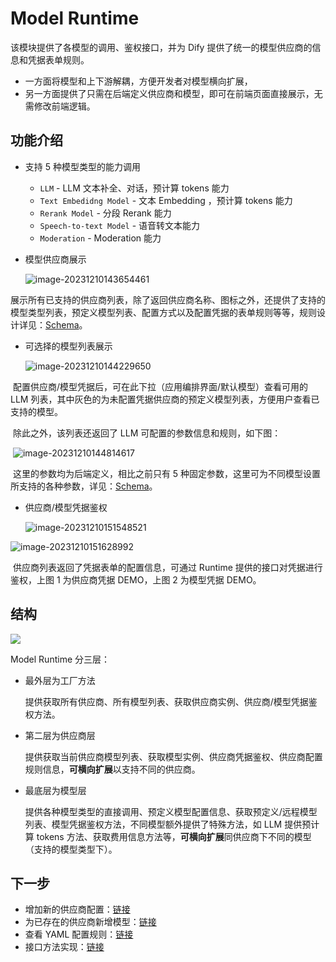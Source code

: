 # Model Runtime

该模块提供了各模型的调用、鉴权接口，并为 Dify 提供了统一的模型供应商的信息和凭据表单规则。

- 一方面将模型和上下游解耦，方便开发者对模型横向扩展，
- 另一方面提供了只需在后端定义供应商和模型，即可在前端页面直接展示，无需修改前端逻辑。

## 功能介绍

- 支持 5 种模型类型的能力调用

  - `LLM` - LLM 文本补全、对话，预计算 tokens 能力
  - `Text Embedidng Model` - 文本 Embedding ，预计算 tokens 能力
  - `Rerank Model` - 分段 Rerank 能力
  - `Speech-to-text Model` - 语音转文本能力
  - `Moderation` - Moderation 能力

- 模型供应商展示

  ![image-20231210143654461](./docs/zh_Hans/images/index/image-20231210143654461.png)

​	展示所有已支持的供应商列表，除了返回供应商名称、图标之外，还提供了支持的模型类型列表，预定义模型列表、配置方式以及配置凭据的表单规则等等，规则设计详见：[Schema](./schema.md)。

- 可选择的模型列表展示

  ![image-20231210144229650](./docs/zh_Hans/images/index/image-20231210144229650.png)

​	配置供应商/模型凭据后，可在此下拉（应用编排界面/默认模型）查看可用的 LLM 列表，其中灰色的为未配置凭据供应商的预定义模型列表，方便用户查看已支持的模型。

​	除此之外，该列表还返回了 LLM 可配置的参数信息和规则，如下图：

​	![image-20231210144814617](./docs/zh_Hans/images/index/image-20231210144814617.png)	

​	这里的参数均为后端定义，相比之前只有 5 种固定参数，这里可为不同模型设置所支持的各种参数，详见：[Schema](./docs/zh_Hans/schema.md#ParameterRule)。

- 供应商/模型凭据鉴权

  ![image-20231210151548521](./docs/zh_Hans/images/index/image-20231210151548521.png)

![image-20231210151628992](./docs/zh_Hans/images/index/image-20231210151628992.png)

​	供应商列表返回了凭据表单的配置信息，可通过 Runtime 提供的接口对凭据进行鉴权，上图 1 为供应商凭据 DEMO，上图 2 为模型凭据 DEMO。

## 结构

![](./docs/zh_Hans/images/index/image-20231210165243632.png)

Model Runtime 分三层：

- 最外层为工厂方法

  提供获取所有供应商、所有模型列表、获取供应商实例、供应商/模型凭据鉴权方法。

- 第二层为供应商层

  提供获取当前供应商模型列表、获取模型实例、供应商凭据鉴权、供应商配置规则信息，**可横向扩展**以支持不同的供应商。

- 最底层为模型层

  提供各种模型类型的直接调用、预定义模型配置信息、获取预定义/远程模型列表、模型凭据鉴权方法，不同模型额外提供了特殊方法，如 LLM 提供预计算 tokens 方法、获取费用信息方法等，**可横向扩展**同供应商下不同的模型（支持的模型类型下）。



## 下一步

- 增加新的供应商配置：[链接](./docs/zh_Hans/provider_scale_out.md)
- 为已存在的供应商新增模型：[链接](./docs/zh_Hans/provider_scale_out.md#增加模型)
- 查看 YAML 配置规则：[链接](./docs/zh_Hans/schema.md)
- 接口方法实现：[链接](./docs/zh_Hans/interfaces.md)